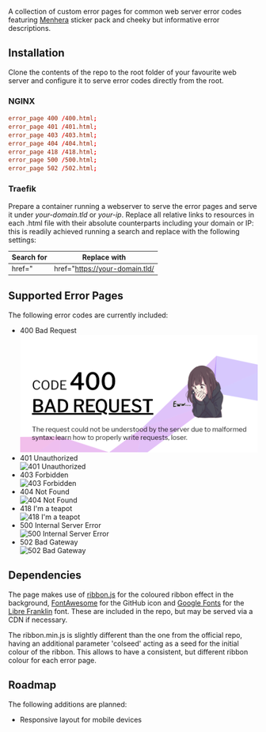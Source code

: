 A collection of custom error pages for common web server error codes featuring [Menhera](https://github.com/a-wing/Menhera-chan) sticker pack and cheeky but informative error descriptions.

## Installation

Clone the contents of the repo to the root folder of your favourite web server and configure it to serve error codes directly from the root.

### NGINX

```conf
error_page 400 /400.html;
error_page 401 /401.html;
error_page 403 /403.html;
error_page 404 /404.html;
error_page 418 /418.html;
error_page 500 /500.html;
error_page 502 /502.html;
```

### Traefik

Prepare a container running a webserver to serve the error pages and serve it under *your-domain.tld* or *your-ip*. Replace all relative links to resources in each .html file with their absolute counterparts including your domain or IP: this is readily achieved running a search and replace with the following settings:

| Search for | Replace with |
| --- | --- |
| href=" | href="https://your-domain.tld/ |

## Supported Error Pages

The following error codes are currently included:

* 400 Bad Request  
  ![400 Bad Request](preview/400.png)
* 401 Unauthorized  
  ![401 Unauthorized](preview/401.png)
* 403 Forbidden  
  ![403 Forbidden](preview/403.png)
* 404 Not Found  
  ![404 Not Found](preview/404.png)
* 418 I'm a teapot  
  ![418 I'm a teapot](preview/418.png)
* 500 Internal Server Error  
  ![500 Internal Server Error](preview/500.png)
* 502 Bad Gateway  
  ![502 Bad Gateway](preview/502.png)

## Dependencies

The page makes use of [ribbon.js](https://github.com/hustcc/ribbon.js) for the coloured ribbon effect in the background, [FontAwesome](https://github.com/FortAwesome/Font-Awesome) for the GitHub icon and [Google Fonts](https://github.com/google/fonts) for the [Libre Franklin](https://fonts.google.com/specimen/Libre+Franklin) font. These are included in the repo, but may be served via a CDN if necessary.

The ribbon.min.js is slightly different than the one from the official repo, having an additional parameter 'colseed' acting as a seed for the initial colour of the ribbon. This allows to have a consistent, but different ribbon colour for each error page.


## Roadmap

The following additions are planned:

* Responsive layout for mobile devices